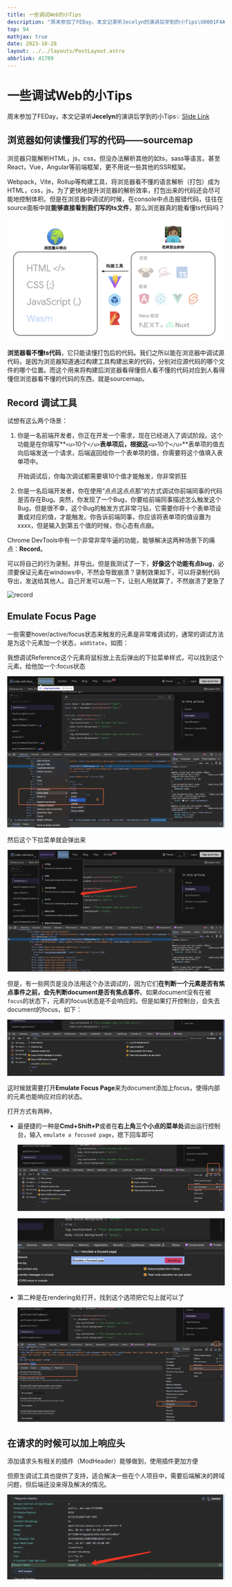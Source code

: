 ```yaml
---
title: 一些调试Web的小Tips
description: "周末参加了FEDay，本文记录听Jecelyn的演讲后学到的小Tips\U0001F4A1，包含一些使用Chrome Devtools的小技巧"
top: 94
mathjax: true
date: 2023-10-28
layout: ../../layouts/PostLayout.astro
abbrlink: 41789
---
```


# 一些调试Web的小Tips

周末参加了FEDay，本文记录听**Jecelyn**的演讲后学到的小Tips💡 [Slide Link](https://drive.google.com/file/d/1xCccv_U6jvBnq2SodLCia84jvX0f91Jj/view?usp=sharing)

## 浏览器如何读懂我们写的代码——sourcemap

浏览器只能解析HTML，js，css，但没办法解析其他的如ts，sass等语言。甚至React，Vue，Angular等前端框架，更不用说一些其他的SSR框架。

Webpack，Vite，Rollup等构建工具，将浏览器看不懂的语言解析（打包）成为HTML，css，js，为了更快地提升浏览器的解析效率，打包出来的代码还会尽可能地控制体积。但是在浏览器中调试的时候，在console中点击报错代码，往往在source面板中就**能够直接看到我们写的ts文件**，那么浏览器真的能看懂ts代码吗？

![image-20231121095157926](https://raw.githubusercontent.com/zqqcee/img_repo/main/img/202311212330776.png)

**浏览器看不懂ts代码**，它只能读懂打包后的代码。我们之所以能在浏览器中调试源代码，是因为浏览器知道通过构建工具构建出来的代码，分别对应源代码的哪个文件的哪个位置。而这个用来将构建后浏览器看得懂但人看不懂的代码对应到人看得懂但浏览器看不懂的代码的东西，就是sourcemap。

## Record 调试工具

试想有这么两个场景：

1. 你是一名前端开发者，你正在开发一个需求，现在已经进入了调试阶段。这个功能是在你填写**`<u>`10个`</u>`**表单项后，根据这**`<u>`10个`</u>`**表单项的值去向后端发送一个请求，后端返回给你一个表单项的值，你需要将这个值填入表单项中。

   开始调试后，你每次调试都需要填10个值才能触发，你非常抓狂

2. 你是一名后端开发者，你在使用“点点这点点那”的方式调试你前端同事的代码是否存在Bug。突然，你发现了一个Bug，你要给前端同事描述怎么触发这个Bug，但是很不幸，这个Bug的触发方式非常刁钻，它需要你将十个表单项设置成对应的值，才能触发。你告诉前端同事，你应该将表单项的值设置为xxxx，但是输入到第五个值的时候，你心态有点崩。

Chrome DevTools中有一个非常非常牛逼的功能，能够解决这两种场景下的痛点：**Record**。

可以将自己的行为录制，并导出。但是我测试了一下，**好像这个功能有点bug**，必须要保证元素在windows中，不然会导致崩溃？录制效果如下，可以将录制代码导出，发送给其他人。自己开发可以用一下，让别人用就算了，不然崩溃了更急了

![record](https://raw.githubusercontent.com/zqqcee/img_repo/main/img/202311212355281.gif)

## Emulate Focus Page

一些需要hover/active/focus状态来触发的元素是非常难调试的，通常的调试方法是为这个元素加一个状态，`addState`，如图：

我想调试Reference这个元素将鼠标放上去后弹出的下拉菜单样式，可以找到这个元素，给他加一个:focus状态

![image-20231120163609769](https://raw.githubusercontent.com/zqqcee/img_repo/main/img/202311212330797.png)

然后这个下拉菜单就会弹出来

![image-20231120163645945](https://raw.githubusercontent.com/zqqcee/img_repo/main/img/202311212330869.png)

但是，有一些网页是没办法用这个办法调试的，因为它们**在判断一个元素是否有焦点事件之前，会先判断document是否有焦点事件**。如果document没有在被 `focus`的状态下，元素的focus状态是不会响应的。但是如果打开控制台，会失去document的focus，如下：

![image-20231121000310160](https://raw.githubusercontent.com/zqqcee/img_repo/main/img/202311212331989.png)

这时候就需要打开**Emulate Focus Page**来为document添加上focus，使得内部的元素也能响应对应的状态。

打开方式有两种，

- 最便捷的一种是**Cmd+Shift+P**或者在**右上角三个小点的菜单处**调出运行控制台，输入 `emulate a focused page`，摁下回车即可

  ![image-20231121000542670](https://raw.githubusercontent.com/zqqcee/img_repo/main/img/202311212330534.png)

  ![image-20231121000503644](https://raw.githubusercontent.com/zqqcee/img_repo/main/img/202311212331174.png)

- 第二种是在rendering处打开，找到这个选项把它勾上就可以了

  ![image-20231121000815880](https://raw.githubusercontent.com/zqqcee/img_repo/main/img/202311212331842.png)

## 在请求的时候可以加上响应头

添加请求头有相关的插件（ModHeader）能够做到，使用插件更加方便

但原生调试工具也提供了支持，适合解决一些在个人项目中，需要后端解决的跨域问题，但后端还没来得及解决的情况。

![image-20231121234131533](https://raw.githubusercontent.com/zqqcee/img_repo/main/img/202401030120635.png)
